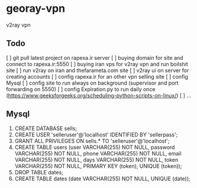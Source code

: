# georay-vpn
v2ray vpn

## Todo

[ ] git pull latest project on rapexa.ir server
[ ] buying domain for site and connect to rapexa.ir:5550
[ ] buying iran vps for v2ray vpn and run boilshit site 
[ ] run v2ray on iran and thefarameta.com site
[ ] v2ray ui on server for creating accounts
[ ] config rapexa.ir for an other vpn selling site
[ ] config Mysql
[ ] config site to run always on background (supervisor and port forwarding on 5550)
[ ] config Expiration.py to run daily once (https://www.geeksforgeeks.org/scheduling-python-scripts-on-linux/)
[ ] ...

## Mysql 

1. CREATE DATABASE sells;
2. CREATE USER 'selleruser'@'localhost' IDENTIFIED BY 'sellerpass';
3. GRANT ALL PRIVILEGES ON sells.* TO 'selleruser'@'localhost';
4. CREATE TABLE users (user VARCHAR(255) NOT NULL, password VARCHAR(255) NOT NULL, phone VARCHAR(255) NOT NULL, email VARCHAR(255) NOT NULL, days VARCHAR(255) NOT NULL, token VARCHAR(255) NOT NULL, PRIMARY KEY (token), UNIQUE (token));
5. DROP TABLE dates;
6. CREATE TABLE dates (date VARCHAR(255) NOT NULL, UNIQUE (date));